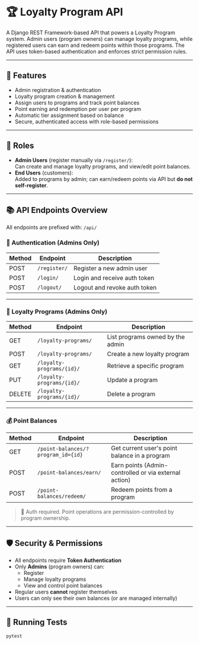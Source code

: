 # 🏆 Loyalty Program API

A Django REST Framework-based API that powers a Loyalty Program system. Admin users (program owners) can manage loyalty programs, while registered users can earn and redeem points within those programs. The API uses token-based authentication and enforces strict permission rules.

---

## 🚀 Features

- Admin registration & authentication
- Loyalty program creation & management
- Assign users to programs and track point balances
- Point earning and redemption per user per program
- Automatic tier assignment based on balance
- Secure, authenticated access with role-based permissions

---

## 👥 Roles

- **Admin Users** (register manually via `/register/`):  
  Can create and manage loyalty programs, and view/edit point balances.
- **End Users** (customers):  
  Added to programs by admin; can earn/redeem points via API but **do not self-register**.

---

## 📚 API Endpoints Overview

All endpoints are prefixed with: `/api/`

### 🔐 Authentication (Admins Only)

| Method | Endpoint             | Description                         |
|--------|----------------------|-------------------------------------|
| POST   | `/register/`         | Register a new admin user           |
| POST   | `/login/`            | Login and receive auth token        |
| POST   | `/logout/`           | Logout and revoke auth token        |

---

### 🏢 Loyalty Programs (Admins Only)

| Method | Endpoint                         | Description                                |
|--------|----------------------------------|--------------------------------------------|
| GET    | `/loyalty-programs/`             | List programs owned by the admin           |
| POST   | `/loyalty-programs/`             | Create a new loyalty program               |
| GET    | `/loyalty-programs/{id}/`        | Retrieve a specific program                |
| PUT    | `/loyalty-programs/{id}/`        | Update a program                           |
| DELETE | `/loyalty-programs/{id}/`        | Delete a program                           |

---

### 💰 Point Balances

| Method | Endpoint                                   | Description                                           |
|--------|--------------------------------------------|-------------------------------------------------------|
| GET    | `/point-balances/?program_id={id}`         | Get current user's point balance in a program         |
| POST   | `/point-balances/earn/`                    | Earn points (Admin-controlled or via external action) |
| POST   | `/point-balances/redeem/`                  | Redeem points from a program                         |

> 🔐 Auth required. Point operations are permission-controlled by program ownership.

---

## 🛡️ Security & Permissions

- All endpoints require **Token Authentication**
- Only **Admins** (program owners) can:
  - Register
  - Manage loyalty programs
  - View and control point balances
- Regular users **cannot** register themselves
- Users can only see their own balances (or are managed internally)

---

## 🧪 Running Tests

```bash
pytest
